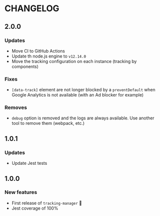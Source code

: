 # CHANGELOG

## 2.0.0

### Updates

- Move CI to GitHub Actions
- Update th node.js engine to `v12.14.0`
- Move the tracking configuration on each instance (tracking by components)

### Fixes

- `[data-track]` element are not longer blocked by a `preventDefault` when Google Analytics is not available (with an Ad blocker for example)

### Removes

- `debug` option is removed and the logs are always available. Use another tool to remove them (webpack, etc.)

## 1.0.1

### Updates

- Update Jest tests

## 1.0.0

### New features

- First release of `tracking-manager` 🚀
- Jest coverage of 100%
